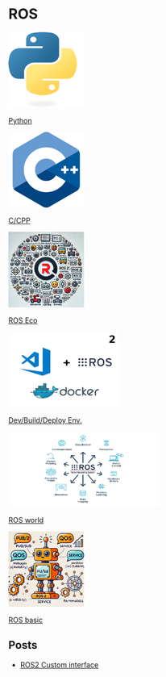 # ROS

<div class="grid-container">
    <div class="grid-item">
            <a href="python">
                <img src="images/python.png"  width="150" height="150">
                <p>Python</p>
            </a>
        </div>
        <div class="grid-item">
            <a href="ros_cpp">
                <img src="images/cpp.png"   width="150" height="150">
                <p>C/CPP</p>
            </a>
        </div>
    <div class="grid-item">
    <a href="ros_eco">
        <img src="images/ros_echo.png"  width="150" height="150">
            <p>ROS Eco</p>
            </a>
    </div>
    <div class="grid-item">
    <a href="dev_environment">
        <img src="images/ros_dev.png"  width="220" height="150">
        <p>Dev/Build/Deploy Env.</p>
        </a>
    </div>
    <div class="grid-item">
        <a href="ros_world">
        <img src="images/ros_world.png"  width="300" height="150">
        <p>ROS world</p>
        </a>
    </div>
     <div class="grid-item">
        <a href="ros_basic" tooltip="">
        <img src="images/ros_core.png"  width="150" height="150">
        <p>ROS basic</p>
        </a>
    </div>
</div>

## Posts
- [ROS2 Custom interface](ros2_custom_interface.md)